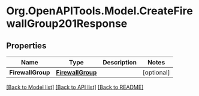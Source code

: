 # Org.OpenAPITools.Model.CreateFirewallGroup201Response

## Properties

Name | Type | Description | Notes
------------ | ------------- | ------------- | -------------
**FirewallGroup** | [**FirewallGroup**](FirewallGroup.md) |  | [optional] 

[[Back to Model list]](../README.md#documentation-for-models) [[Back to API list]](../README.md#documentation-for-api-endpoints) [[Back to README]](../README.md)

